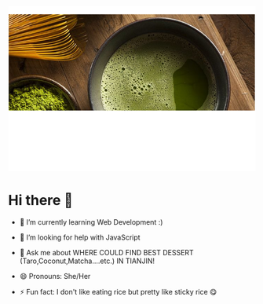 
![Banner](_readme/matcha.png)
# Hi there 👋

- 🌱 I’m currently learning Web Development :)
- 🤔 I’m looking for help with JavaScript
- 💬 Ask me about WHERE COULD FIND BEST DESSERT (Taro,Coconut,Matcha....etc.) IN TIANJIN!
  
- 😄 Pronouns: She/Her
- ⚡ Fun fact: I don't like eating rice but pretty like sticky rice 😋
